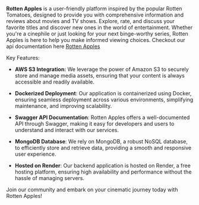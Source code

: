 **Rotten Apples** is a user-friendly platform inspired by the popular Rotten Tomatoes, designed to provide you with comprehensive information and reviews about movies and TV shows. Explore, rate, and discuss your favorite titles and discover new ones in the world of entertainment. Whether you're a cinephile or just looking for your next binge-worthy series, Rotten Apples is here to help you make informed viewing choices. Checkout our api documentation here [Rotten Apples](https://rotten-apples.onrender.com/swagger-ui/index.html)

Key Features:

- **AWS S3 Integration:** We leverage the power of Amazon S3 to securely store and manage media assets, ensuring that your content is always accessible and readily available.

- **Dockerized Deployment**: Our application is containerized using Docker, ensuring seamless deployment across various environments, simplifying maintenance, and improving scalability.

- **Swagger API Documentation**: Rotten Apples offers a well-documented API through Swagger, making it easy for developers and users to understand and interact with our services.

- **MongoDB Database**: We rely on MongoDB, a robust NoSQL database, to efficiently store and retrieve data, providing a smooth and responsive user experience.

- **Hosted on Render**: Our backend application is hosted on Render, a free hosting platform, ensuring high availability and performance without the hassle of managing servers.

Join our community and embark on your cinematic journey today with Rotten Apples!




